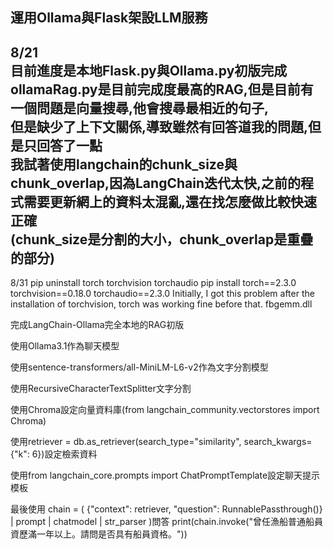 運用Ollama與Flask架設LLM服務
--------------------------
8/21  
目前進度是本地Flask.py與Ollama.py初版完成  
ollamaRag.py是目前完成度最高的RAG,但是目前有一個問題是向量搜尋,他會搜尋最相近的句子,  
但是缺少了上下文關係,導致雖然有回答道我的問題,但是只回答了一點   
我試著使用langchain的chunk_size與chunk_overlap,因為LangChain迭代太快,之前的程式需要更新網上的資料太混亂,還在找怎麼做比較快速正確  
(chunk_size是分割的大小，chunk_overlap是重疊的部分)  
-------------------------
8/31
pip uninstall torch torchvision torchaudio
pip install torch==2.3.0 torchvision==0.18.0 torchaudio==2.3.0
Initially, I got this problem after the installation of torchvision, torch was working fine before that.
fbgemm.dll

完成LangChain-Ollama完全本地的RAG初版

使用Ollama3.1作為聊天模型

使用sentence-transformers/all-MiniLM-L6-v2作為文字分割模型

使用RecursiveCharacterTextSplitter文字分割

使用Chroma設定向量資料庫(from langchain_community.vectorstores import Chroma)

使用retriever = db.as_retriever(search_type="similarity",
                            search_kwargs={"k": 6})設定檢索資料

使用from langchain_core.prompts import ChatPromptTemplate設定聊天提示模板

最後使用
chain = (
    {"context": retriever, "question": RunnablePassthrough()}
    | prompt
    | chatmodel
    | str_parser
)問答
print(chain.invoke("曾任漁船普通船員資歷滿一年以上。請問是否具有船員資格。"))